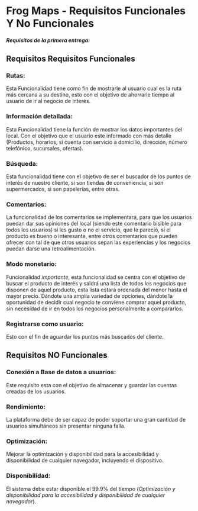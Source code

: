 # Frog Maps - Requisitos Funcionales Y No Funcionales
#### *Requisitos de la primera entrega:*
## Requisitos Requisitos Funcionales 

### Rutas: 
Esta Funcionalidad tiene como fin de mostrarle al usuario cual es la ruta más cercana a su destino, esto con el objetivo de ahorrarle tiempo al usuario de ir al negocio de interés.

### Información detallada:
Esta Funcionalidad tiene la función de mostrar los datos importantes del local.
Con el objetivo que el usuario este informado con más detalle (Productos, horarios, si cuenta 
con servicio a domicilio, dirección, número telefónico, sucursales, ofertas).

### Búsqueda: 
Esta funcionalidad tiene con el objetivo de ser el buscador de los puntos de interés de nuestro cliente, si son tiendas de conveniencia, si son supermercados, si son papelerías, entre otras.

### Comentarios:
La funcionalidad de los comentarios se implementará, para que los usuarios puedan dar sus opiniones del local (siendo este comentario bisible para todos los usuarios) si les gusto o no el servicio, que le pareció, si el producto es bueno o interesante, entre otros comentarios que pueden ofrecer con tal de que otros usuarios sepan las experiencias y los negocios puedan darse una retroalimentación.

### Modo monetario:
Funcionalidad *importante*, esta funcionalidad se centra con el objetivo de buscar el producto de interés y saldrá una lista de todos los negocios que disponen de aquel producto, esta lista estará ordenada del menor hasta el mayor precio. Dándote una amplia variedad de opciones, dándote la oportunidad de decidir cual negocio te conviene comprar aquel producto, sin necesidad de ir en todos los negocios personalmente a compararlos.

### Registrarse como usuario:
Esto con el fin de aguardar los puntos más buscados del cliente.

## Requisitos NO Funcionales 

### Conexión a Base de datos a usuarios:
Este requisito esta con el objetivo de almacenar y guardar las cuentas creadas de los usuarios.

### Rendimiento:
La plataforma debe de ser capaz de poder soportar una gran cantidad de usuarios simultáneos sin presentar ninguna falla.

### Optimización:
Mejorar la optimización y disponibilidad para la accesibilidad y disponibilidad de cualquier navegador, incluyendo el dispositivo.
### Disponibilidad:
El sistema debe estar disponible el 99.9% del tiempo (*Optimización y disponibilidad para la accesibilidad y disponibilidad de cualquier navegador*).
